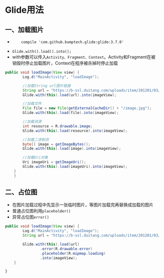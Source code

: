 # Glide用法


## 一、加载图片

* ```    compile 'com.github.bumptech.glide:glide:3.7.0'```
- `Glide.with().load().into();`
- with参数可以传入`Activity、Fragment、Context`。Activity和Fragment在被销毁时停止加载图片，Context在程序被杀掉时停止加载

```java
public void loadImage(View view) {
        Log.d("MainActivity", "loadImage");

        //加载String url图片链接
        String url = "https://b-ssl.duitang.com/uploads/item/201201/03/20120103124956_KtWQG.thumb.700_0.jpg";
        Glide.with(this).load(url).into(imageView);

        //加载文件
        File file = new File(getExternalCacheDir() + "/image.jpg");
        Glide.with(this).load(file).into(imageView);

        //加载资源
        int resource = R.drawable.image;
        Glide.with(this).load(resource).into(imageView);

        //加载二进制流
        byte[] image = getImageBytes();
        Glide.with(this).load(image).into(imageView);

        //加载Uri对象
        Uri imageUri = getImageUri();
        Glide.with(this).load(imageUri).into(imageView);
    }
    }
```

## 二、占位图

- 在图片加载过程中先显示一张临时图片，等图片加载完再替换成加载的图片
- 普通占位图利用`placeholder()`
- 异常占位图`error()`

```java
public void loadImage(View view) {
        Log.d("MainActivity", "loadImage");
        String url = "https://b-ssl.duitang.com/uploads/item/201201/03/20120103124956_KtWQG.thumb.700_0.jpg";

        Glide.with(this).load(url)
                .error(R.drawable.error)
                .placeholder(R.mipmap.loading)
                .into(imageView);
    }
```

    }
```
